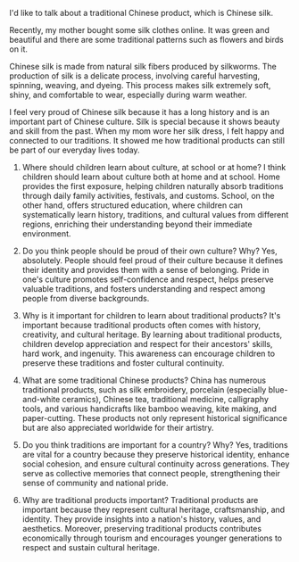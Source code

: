 I'd like to talk about a traditional Chinese product, which is Chinese silk.

Recently, my mother bought some silk clothes online. It was green and beautiful and there are some traditional patterns such as flowers and birds on it.

Chinese silk is made from natural silk fibers produced by silkworms. The production of silk is a delicate process, involving careful harvesting, spinning, weaving, and dyeing. This process makes silk extremely soft, shiny, and comfortable to wear, especially during warm weather.

I feel very proud of Chinese silk because it has a long history and is an important part of Chinese culture. Silk is special because it shows beauty and skill from the past. When my mom wore her silk dress, I felt happy and connected to our traditions. It showed me how traditional products can still be part of our everyday lives today.


1. Where should children learn about culture, at school or at home?
   I think children should learn about culture both at home and at school. Home provides the first exposure, helping children naturally absorb traditions through daily family activities, festivals, and customs. School, on the other hand, offers structured education, where children can systematically learn history, traditions, and cultural values from different regions, enriching their understanding beyond their immediate environment.

2. Do you think people should be proud of their own culture? Why?
   Yes, absolutely. People should feel proud of their culture because it defines their identity and provides them with a sense of belonging. Pride in one's culture promotes self-confidence and respect, helps preserve valuable traditions, and fosters understanding and respect among people from diverse backgrounds.

3. Why is it important for children to learn about traditional products?
   It's important because traditional products often comes with history, creativity, and cultural heritage. By learning about traditional products, children develop appreciation and respect for their ancestors' skills, hard work, and ingenuity. This awareness can encourage children to preserve these traditions and foster cultural continuity.

4. What are some traditional Chinese products?
   China has numerous traditional products, such as silk embroidery, porcelain (especially blue-and-white ceramics), Chinese tea, traditional medicine, calligraphy tools, and various handicrafts like bamboo weaving, kite making, and paper-cutting. These products not only represent historical significance but are also appreciated worldwide for their artistry.

5. Do you think traditions are important for a country? Why?
   Yes, traditions are vital for a country because they preserve historical identity, enhance social cohesion, and ensure cultural continuity across generations. They serve as collective memories that connect people, strengthening their sense of community and national pride.

6. Why are traditional products important?
   Traditional products are important because they represent cultural heritage, craftsmanship, and identity. They provide insights into a nation's history, values, and aesthetics. Moreover, preserving traditional products contributes economically through tourism and encourages younger generations to respect and sustain cultural heritage.
